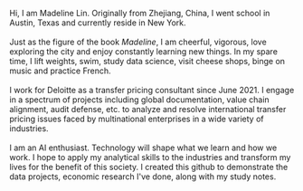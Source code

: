 Hi, I am Madeline Lin. Originally from Zhejiang, China, I went school in Austin, Texas and currently reside in New York. <br>\
Just as the figure of the book *Madeline*, I am cheerful, vigorous, love exploring the city and enjoy constantly learning new things. In my spare time, I lift weights, swim, study data science, visit cheese shops, binge on music and practice French. <br>\
I work for Deloitte as a transfer pricing consultant since June 2021. I engage in a spectrum of projects including global documentation, value chain alignment, audit defense, etc. to analyze and resolve international transfer pricing issues faced by multinational enterprises in a wide variety of industries.<br>\
I am an AI enthusiast. Technology will shape what we learn and how we work. I hope to apply my analytical skills to the industries and transform my lives for the benefit of this society. I created this github to demonstrate the data projects, economic research I've done, along with my study notes.  

